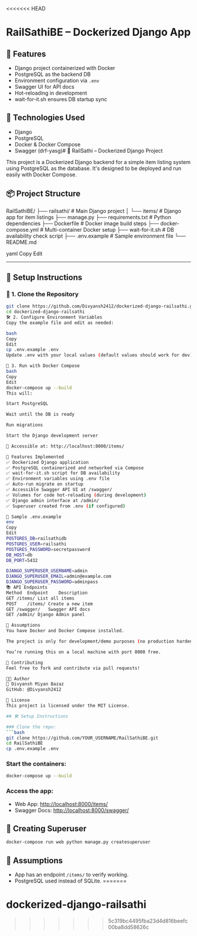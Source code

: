 <<<<<<< HEAD
# RailSathiBE – Dockerized Django App

## 🚀 Features
- Django project containerized with Docker
- PostgreSQL as the backend DB
- Environment configuration via `.env`
- Swagger UI for API docs
- Hot-reloading in development
- wait-for-it.sh ensures DB startup sync

## 🧰 Technologies Used
- Django
- PostgreSQL
- Docker & Docker Compose
- Swagger (drf-yasg)# 🚆 RailSathi – Dockerized Django Project

This project is a Dockerized Django backend for a simple item listing system using PostgreSQL as the database. It's designed to be deployed and run easily with Docker Compose.

## 📦 Project Structure

RailSathiBE/
├── railsathi/ # Main Django project
│ └── items/ # Django app for item listings
├── manage.py
├── requirements.txt # Python dependencies
├── Dockerfile # Docker image build steps
├── docker-compose.yml # Multi-container Docker setup
├── wait-for-it.sh # DB availability check script
├── .env.example # Sample environment file
└── README.md

yaml
Copy
Edit

---

## 🚀 Setup Instructions

### 🔧 1. Clone the Repository

```bash
git clone https://github.com/Divyansh2412/dockerized-django-railsathi.git
cd dockerized-django-railsathi
🛠️ 2. Configure Environment Variables
Copy the example file and edit as needed:

bash
Copy
Edit
cp .env.example .env
Update .env with your local values (default values should work for dev).

🐳 3. Run with Docker Compose
bash
Copy
Edit
docker-compose up --build
This will:

Start PostgreSQL

Wait until the DB is ready

Run migrations

Start the Django development server

📍 Accessible at: http://localhost:8000/items/

🧪 Features Implemented
✅ Dockerized Django application
✅ PostgreSQL containerized and networked via Compose
✅ wait-for-it.sh script for DB availability
✅ Environment variables using .env file
✅ Auto-run migrate on startup
✅ Accessible Swagger API UI at /swagger/
✅ Volumes for code hot-reloading (during development)
✅ Django admin interface at /admin/
✅ Superuser created from .env (if configured)

🔐 Sample .env.example
env
Copy
Edit
POSTGRES_DB=railsathidb
POSTGRES_USER=railsathi
POSTGRES_PASSWORD=secretpassword
DB_HOST=db
DB_PORT=5432

DJANGO_SUPERUSER_USERNAME=admin
DJANGO_SUPERUSER_EMAIL=admin@example.com
DJANGO_SUPERUSER_PASSWORD=adminpass
📚 API Endpoints
Method	Endpoint	Description
GET	/items/	List all items
POST	/items/	Create a new item
GET	/swagger/	Swagger API docs
GET	/admin/	Django Admin panel

📌 Assumptions
You have Docker and Docker Compose installed.

The project is only for development/demo purposes (no production hardening).

You’re running this on a local machine with port 8000 free.

💬 Contributing
Feel free to fork and contribute via pull requests!

🧑‍💻 Author
👤 Divyansh Miyan Bazaz
GitHub: @Divyansh2412

📝 License
This project is licensed under the MIT License.

## 🛠️ Setup Instructions

### Clone the repo:
```bash
git clone https://github.com/YOUR_USERNAME/RailSathiBE.git
cd RailSathiBE
cp .env.example .env
```

### Start the containers:
```bash
docker-compose up --build
```

### Access the app:
- Web App: [http://localhost:8000/items/](http://localhost:8000/items/)
- Swagger Docs: [http://localhost:8000/swagger/](http://localhost:8000/swagger/)

## 🧪 Creating Superuser
```bash
docker-compose run web python manage.py createsuperuser
```

## 📌 Assumptions
- App has an endpoint `/items/` to verify working.
- PostgreSQL used instead of SQLite.
=======
# dockerized-django-railsathi
>>>>>>> 5c319bc4495fba23d4d816beefc00ba8dd58626c
